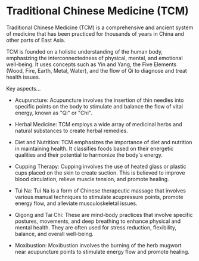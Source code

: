 # Traditional Chinese Medicine (TCM)

Traditional Chinese Medicine (TCM) is a comprehensive and ancient system of medicine that has been practiced for thousands of years in China and other parts of East Asia. 

TCM is founded on a holistic understanding of the human body, emphasizing the interconnectedness of physical, mental, and emotional well-being. It uses concepts such as Yin and Yang, the Five Elements (Wood, Fire, Earth, Metal, Water), and the flow of Qi to diagnose and treat health issues.

Key aspects…

* Acupuncture: Acupuncture involves the insertion of thin needles into specific points on the body to stimulate and balance the flow of vital energy, known as "Qi" or "Chi".

* Herbal Medicine: TCM employs a wide array of medicinal herbs and natural substances to create herbal remedies. 

* Diet and Nutrition: TCM emphasizes the importance of diet and nutrition in maintaining health. It classifies foods based on their energetic qualities and their potential to harmonize the body's energy.
  
* Cupping Therapy: Cupping involves the use of heated glass or plastic cups placed on the skin to create suction. This is believed to improve blood circulation, relieve muscle tension, and promote healing.

* Tui Na: Tui Na is a form of Chinese therapeutic massage that involves various manual techniques to stimulate acupressure points, promote energy flow, and alleviate musculoskeletal issues.

* Qigong and Tai Chi: These are mind-body practices that involve specific postures, movements, and deep breathing to enhance physical and mental health. They are often used for stress reduction, flexibility, balance, and overall well-being.

* Moxibustion: Moxibustion involves the burning of the herb mugwort near acupuncture points to stimulate energy flow and promote healing.
